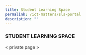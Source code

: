 ```yaml
---
title: Student Learning Space
permalink: /ict-matters/sls-portal
description: ""
---
```



### STUDENT LEARNING SPACE

< private page >